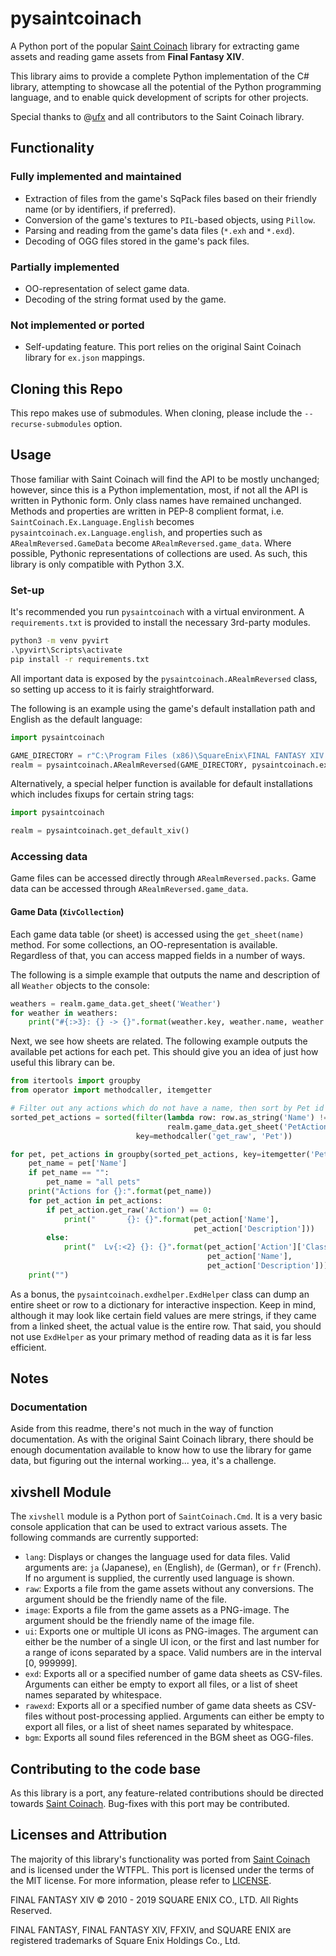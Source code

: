 # pysaintcoinach

A Python port of the popular [Saint Coinach](https://github.com/ufx/SaintCoinach) library for extracting game assets and reading game assets from **Final Fantasy XIV**.

This library aims to provide a complete Python implementation of the C# library, attempting to showcase all the potential of the Python programming language, and to enable quick development of scripts for other projects.

Special thanks to @[ufx](https://github.com/ufx) and all contributors to the Saint Coinach library.

## Functionality

### Fully implemented and maintained

* Extraction of files from the game's SqPack files based on their friendly name (or by identifiers, if preferred).
* Conversion of the game's textures to `PIL`-based objects, using `Pillow`.
* Parsing and reading from the game's data files (`*.exh` and `*.exd`).
* Decoding of OGG files stored in the game's pack files.

### Partially implemented

* OO-representation of select game data.
* Decoding of the string format used by the game.

### Not implemented or ported

* Self-updating feature. This port relies on the original Saint Coinach library for `ex.json` mappings.

## Cloning this Repo

This repo makes use of submodules. When cloning, please include the `--recurse-submodules` option.

## Usage

Those familiar with Saint Coinach will find the API to be mostly unchanged; however, since this is a Python implementation, most, if not all the API is written in Pythonic form. Only class names have remained unchanged. Methods and properties are written in PEP-8 complient format, i.e. `SaintCoinach.Ex.Language.English` becomes `pysaintcoinach.ex.Language.english`, and properties such as `ARealmReversed.GameData` become `ARealmReversed.game_data`. Where possible, Pythonic representations of collections are used. As such, this library is only compatible with Python 3.X.

### Set-up

It's recommended you run `pysaintcoinach` with a virtual environment. A `requirements.txt` is provided to install the necessary 3rd-party modules.

```cmd
python3 -m venv pyvirt
.\pyvirt\Scripts\activate
pip install -r requirements.txt
```

All important data is exposed by the `pysaintcoinach.ARealmReversed` class, so setting up access to it is fairly straightforward.

The following is an example using the game's default installation path and English as the default language:

```python
import pysaintcoinach

GAME_DIRECTORY = r"C:\Program Files (x86)\SquareEnix\FINAL FANTASY XIV - A Realm Reborn"
realm = pysaintcoinach.ARealmReversed(GAME_DIRECTORY, pysaintcoinach.ex.Language.english)
```

Alternatively, a special helper function is available for default installations which includes fixups for certain string tags:

```python
import pysaintcoinach

realm = pysaintcoinach.get_default_xiv()
```

### Accessing data

Game files can be accessed directly through `ARealmReversed.packs`. Game data can be accessed through `ARealmReversed.game_data`.

#### Game Data (`XivCollection`)

Each game data table (or sheet) is accessed using the `get_sheet(name)` method. For some collections, an OO-representation is available. Regardless of that, you can access mapped fields in a number of ways.

The following is a simple example that outputs the name and description of all `Weather` objects to the console:

```python
weathers = realm.game_data.get_sheet('Weather')
for weather in weathers:
    print("#{:>3}: {} -> {}".format(weather.key, weather.name, weather.description))
```

Next, we see how sheets are related. The following example outputs the available pet actions for each pet. This should give you an idea of just how useful this library can be.

```python
from itertools import groupby
from operator import methodcaller, itemgetter

# Filter out any actions which do not have a name, then sort by Pet id for grouping.
sorted_pet_actions = sorted(filter(lambda row: row.as_string('Name') != "",
                                   realm.game_data.get_sheet('PetAction')),
                            key=methodcaller('get_raw', 'Pet'))

for pet, pet_actions in groupby(sorted_pet_actions, key=itemgetter('Pet')):
    pet_name = pet['Name']
    if pet_name == "":
        pet_name = "all pets"
    print("Actions for {}:".format(pet_name))
    for pet_action in pet_actions:
        if pet_action.get_raw('Action') == 0:
            print("       {}: {}".format(pet_action['Name'],
                                         pet_action['Description']))
        else:
            print("  Lv{:<2} {}: {}".format(pet_action['Action']['ClassJobLevel'],
                                            pet_action['Name'],
                                            pet_action['Description']))
    print("")
```

As a bonus, the `pysaintcoinach.exdhelper.ExdHelper` class can dump an entire sheet or row to a dictionary for interactive inspection. Keep in mind, although it may look like certain field values are mere strings, if they came from a linked sheet, the actual value is the entire row. That said, you should not use `ExdHelper` as your primary method of reading data as it is far less efficient.

## Notes

### Documentation

Aside from this readme, there's not much in the way of function documentation. As with the original Saint Coinach library, there should be enough documentation available to know how to use the library for game data, but figuring out the internal working... yea, it's a challenge.

## xivshell Module

The `xivshell` module is a Python port of `SaintCoinach.Cmd`.  It is a very basic console application that can be used to extract various assets. The following commands are currently supported:

* `lang`: Displays or changes the language used for data files. Valid arguments are: `ja` (Japanese), `en` (English), `de` (German), or `fr` (French). If no argument is supplied, the currently used language is shown.
* `raw`: Exports a file from the game assets without any conversions. The argument should be the friendly name of the file.
* `image`: Exports a file from the game assets as a PNG-image. The argument should be the friendly name of the image file.
* `ui`: Exports one or multiple UI icons as PNG-images. The argument can either be the number of a single UI icon, or the first and last number for a range of icons separated by a space. Valid numbers are in the interval \[0, 999999\].
* `exd`: Exports all or a specified number of game data sheets as CSV-files. Arguments can either be empty to export all files, or a list of sheet names separated by whitespace.
* `rawexd`: Exports all or a specified number of game data sheets as CSV-files without post-processing applied. Arguments can either be empty to export all files, or a list of sheet names separated by whitespace.
* `bgm`: Exports all sound files referenced in the BGM sheet as OGG-files.

## Contributing to the code base

As this library is a port, any feature-related contributions should be directed towards [Saint Coinach](https://github.com/ufx/SaintCoinach). Bug-fixes with this port may be contributed.

## Licenses and Attribution

The majority of this library's functionality was ported from [Saint Coinach](https://github.com/ufx/SaintCoinach) and is licensed under the WTFPL. This port is licensed under the terms of the MIT license. For more information, please refer to [LICENSE](LICENSE).

FINAL FANTASY XIV © 2010 - 2019 SQUARE ENIX CO., LTD. All Rights Reserved.

FINAL FANTASY, FINAL FANTASY XIV, FFXIV, and SQUARE ENIX are registered trademarks of Square Enix Holdings Co., Ltd.